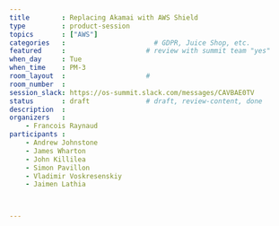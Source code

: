 ```yaml
---
title        : Replacing Akamai with AWS Shield
type         : product-session
topics       : ["AWS"]
categories   :                      # GDPR, Juice Shop, etc.
featured     :                    # review with summit team "yes"
when_day     : Tue
when_time    : PM-3
room_layout  :                    #
room_number  :
session_slack: https://os-summit.slack.com/messages/CAVBAE0TV
status       : draft              # draft, review-content, done
description  :
organizers   :
    - Francois Raynaud
participants :
    - Andrew Johnstone
    - James Wharton
    - John Killilea
    - Simon Pavillon
    - Vladimir Voskresenskiy
    - Jaimen Lathia



---
```


<!-- (add more details about DevSecOps Maturity Model here)

## WHY

(...)

## What

(...)

## Outcomes

(...)

## References

(...) -->
